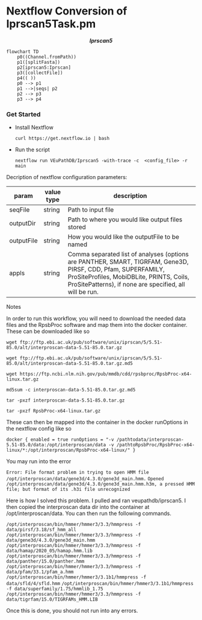 # Nextflow Conversion of Iprscan5Task.pm

***<p align=center>Iprscan5</p>***  
```mermaid
flowchart TD
    p0((Channel.fromPath))
    p1([splitFasta])
    p2[iprscan5:Iprscan]
    p3([collectFile])
    p4(( ))
    p0 --> p1
    p1 -->|seqs| p2
    p2 --> p3
    p3 --> p4
```

### Get Started
  * Install Nextflow
    
    `curl https://get.nextflow.io | bash`
  
  * Run the script
    
    `nextflow run VEuPathDB/Iprscan5 -with-trace -c  <config_file> -r main`

Decription of nextflow configuration parameters:

| param         | value type        | description  |
| ------------- | ------------- | ------------ |
| seqFile  | string | Path to input file |
| outputDir | string | Path to where you would like output files stored |
| outputFile | string | How you would like the outputFile to be named |
| appls | string | Comma separated list of analyses (options are PANTHER, SMART, TIGRFAM, Gene3D, PIRSF, CDD, Pfam, SUPERFAMILY, ProSiteProfiles, MobiDBLite, PRINTS, Coils, ProSitePatterns), if none are specified, all will be run. |


Notes

In order to run this workflow, you will need to download the needed data files and the RpsbProc software and map them into the docker container. These can be downloaded like so

`wget ftp://ftp.ebi.ac.uk/pub/software/unix/iprscan/5/5.51-85.0/alt/interproscan-data-5.51-85.0.tar.gz`

`wget ftp://ftp.ebi.ac.uk/pub/software/unix/iprscan/5/5.51-85.0/alt/interproscan-data-5.51-85.0.tar.gz.md5`
 
`wget https://ftp.ncbi.nlm.nih.gov/pub/mmdb/cdd/rpsbproc/RpsbProc-x64-linux.tar.gz`
 
`md5sum -c interproscan-data-5.51-85.0.tar.gz.md5` 
 
`tar -pxzf interproscan-data-5.51-85.0.tar.gz` 
 
`tar -pxzf RpsbProc-x64-linux.tar.gz`

These can then be mapped into the container in the docker runOptions in the nextflow config like so

`docker {
    enabled = true
    runOptions = "-v /pathtodata/interproscan-5.51-85.0/data:/opt/interproscan/data -v /pathtoRpsbProc/RpsbProc-x64-linux/*:/opt/interproscan/RpsbProc-x64-linux/"
}`

You may run into the error

`Error: File format problem in trying to open HMM file /opt/interproscan/data/gene3d/4.3.0/gene3d_main.hmm.`
`Opened /opt/interproscan/data/gene3d/4.3.0/gene3d_main.hmm.h3m, a pressed HMM file; but format of its .h3i file unrecognized`

Here is how I solved this problem. I pulled and ran veupathdb/iprscan5. I then copied the interproscan data dir into the container at /opt/interproscan/data. You can then run the following commands.

`/opt/interproscan/bin/hmmer/hmmer3/3.3/hmmpress -f data/pirsf/3.18/sf_hmm_all`
`/opt/interproscan/bin/hmmer/hmmer3/3.3/hmmpress -f data/gene3d/4.3.0/gene3d_main.hmm`
`/opt/interproscan/bin/hmmer/hmmer3/3.3/hmmpress -f data/hamap/2020_05/hamap.hmm.lib`
`/opt/interproscan/bin/hmmer/hmmer3/3.3/hmmpress -f data/panther/15.0/panther.hmm`
`/opt/interproscan/bin/hmmer/hmmer3/3.3/hmmpress -f data/pfam/33.1/pfam_a.hmm`
`/opt/interproscan/bin/hmmer/hmmer3/3.1b1/hmmpress -f data/sfld/4/sfld.hmm`
`/opt/interproscan/bin/hmmer/hmmer3/3.1b1/hmmpress -f data/superfamily/1.75/hmmlib_1.75`
`/opt/interproscan/bin/hmmer/hmmer3/3.3/hmmpress -f data/tigrfam/15.0/TIGRFAMs_HMM.LIB`

Once this is done, you should not run into any errors.
